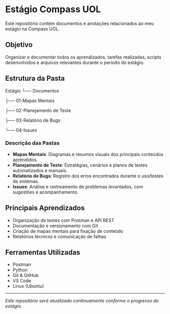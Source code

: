 # Estágio Compass UOL

Este repositório contém documentos e anotações relacionados ao meu estágio na Compass UOL.

## Objetivo

Organizar e documentar todos os aprendizados, tarefas realizadas, scripts desenvolvidos e arquivos relevantes durante o período do estágio.

##  Estrutura da Pasta

Estágio
└── Documentos

├── 01-Mapas Mentais

├── 02-Planejamento de Teste

├── 03-Relatório de Bugs

└── 04-Issues






### Descrição das Pastas

- **Mapas Mentais**: Diagramas e resumos visuais dos principais conteúdos aprendidos.
- **Planejamento de Teste**: Estratégias, cenários e planos de testes automatizados e manuais.
- **Relatório de Bugs**: Registro dos erros encontrados durante o uso/testes de sistemas.
- **Issues**: Análise e rastreamento de problemas levantados, com sugestões e acompanhamento.

## Principais Aprendizados

- Organização de testes com Postman e API REST
- Documentação e versionamento com Git
- Criação de mapas mentais para fixação de conteúdo
- Relatórios técnicos e comunicação de falhas

## Ferramentas Utilizadas

- Postman  
- Python  
- Git & GitHub  
- VS Code  
- Linux (Ubuntu)

---

*Este repositório será atualizado continuamente conforme o progresso do estágio.*
